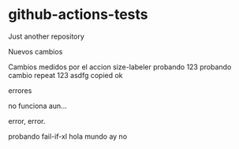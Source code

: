 # github-actions-tests
Just another repository


Nuevos cambios

Cambios medidos
por el accion size-labeler
probando
123
probando
cambio
repeat
123
asdfg
copied
ok

errores

no funciona aun...

error, error.

probando fail-if-xl
hola
mundo
ay
no
